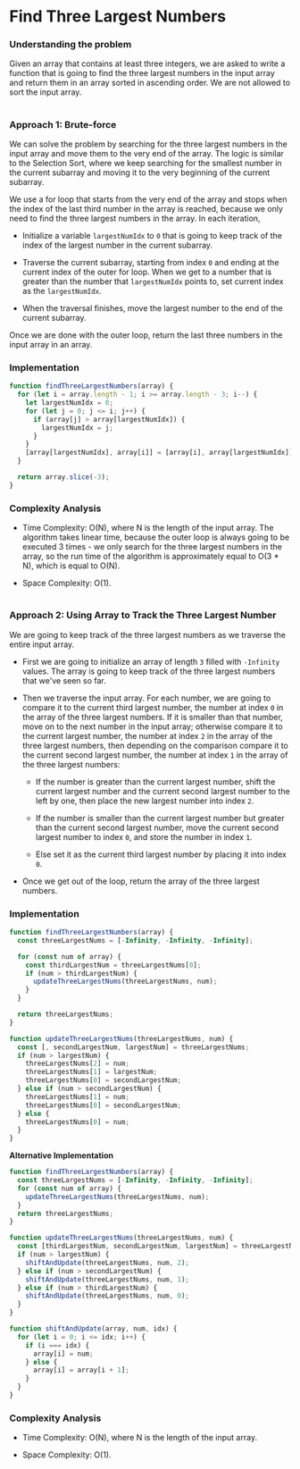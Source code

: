 # Find Three Largest Numbers

### Understanding the problem

Given an array that contains at least three integers, we are asked to write a function that is going to find the three largest numbers in the input array and return them in an array sorted in ascending order. We are not allowed to sort the input array.

#

### Approach 1: Brute-force

We can solve the problem by searching for the three largest numbers in the input array and move them to the very end of the array. The logic is similar to the Selection Sort, where we keep searching for the smallest number in the current subarray and moving it to the very beginning of the current subarray.

We use a for loop that starts from the very end of the array and stops when the index of the last third number in the array is reached, because we only need to find the three largest numbers in the array. In each iteration,

- Initialize a variable `largestNumIdx` to `0` that is going to keep track of the index of the largest number in the current subarray.

- Traverse the current subarray, starting from index `0` and ending at the current index of the outer for loop. When we get to a number that is greater than the number that `largestNumIdx` points to, set current index as the `largestNumIdx`.

- When the traversal finishes, move the largest number to the end of the current subarray.

Once we are done with the outer loop, return the last three numbers in the input array in an array.

### Implementation

```js
function findThreeLargestNumbers(array) {
  for (let i = array.length - 1; i >= array.length - 3; i--) {
    let largestNumIdx = 0;
    for (let j = 0; j <= i; j++) {
      if (array[j] > array[largestNumIdx]) {
        largestNumIdx = j;
      }
    }
    [array[largestNumIdx], array[i]] = [array[i], array[largestNumIdx]];
  }

  return array.slice(-3);
}
```

### Complexity Analysis

- Time Complexity: O(N), where N is the length of the input array. The algorithm takes linear time, because the outer loop is always going to be executed 3 times - we only search for the three largest numbers in the array, so the run time of the algorithm is approximately equal to O(3 \* N), which is equal to O(N).

- Space Complexity: O(1).

#

### Approach 2: Using Array to Track the Three Largest Number

We are going to keep track of the three largest numbers as we traverse the entire input array.

- First we are going to initialize an array of length `3` filled with `-Infinity` values. The array is going to keep track of the three largest numbers that we've seen so far.

- Then we traverse the input array. For each number, we are going to compare it to the current third largest number, the number at index `0` in the array of the three largest numbers. If it is smaller than that number, move on to the next number in the input array; otherwise compare it to the current largest number, the number at index `2` in the array of the three largest numbers, then depending on the comparison compare it to the current second largest number, the number at index `1` in the array of the three largest numbers:

  - If the number is greater than the current largest number, shift the current largest number and the current second largest number to the left by one, then place the new largest number into index `2`.

  - If the number is smaller than the current largest number but greater than the current second largest number, move the current second largest number to index `0`, and store the number in index `1`.

  - Else set it as the current third largest number by placing it into index `0`.

- Once we get out of the loop, return the array of the three largest numbers.

### Implementation

```js
function findThreeLargestNumbers(array) {
  const threeLargestNums = [-Infinity, -Infinity, -Infinity];

  for (const num of array) {
    const thirdLargestNum = threeLargestNums[0];
    if (num > thirdLargestNum) {
      updateThreeLargestNums(threeLargestNums, num);
    }
  }

  return threeLargestNums;
}

function updateThreeLargestNums(threeLargestNums, num) {
  const [, secondLargestNum, largestNum] = threeLargestNums;
  if (num > largestNum) {
    threeLargestNums[2] = num;
    threeLargestNums[1] = largestNum;
    threeLargestNums[0] = secondLargestNum;
  } else if (num > secondLargestNum) {
    threeLargestNums[1] = num;
    threeLargestNums[0] = secondLargestNum;
  } else {
    threeLargestNums[0] = num;
  }
}
```

**Alternative Implementation**

```js
function findThreeLargestNumbers(array) {
  const threeLargestNums = [-Infinity, -Infinity, -Infinity];
  for (const num of array) {
    updateThreeLargestNums(threeLargestNums, num);
  }
  return threeLargestNums;
}

function updateThreeLargestNums(threeLargestNums, num) {
  const [thirdLargestNum, secondLargestNum, largestNum] = threeLargestNums;
  if (num > largestNum) {
    shiftAndUpdate(threeLargestNums, num, 2);
  } else if (num > secondLargestNum) {
    shiftAndUpdate(threeLargestNums, num, 1);
  } else if (num > thirdLargestNum) {
    shiftAndUpdate(threeLargestNums, num, 0);
  }
}

function shiftAndUpdate(array, num, idx) {
  for (let i = 0; i <= idx; i++) {
    if (i === idx) {
      array[i] = num;
    } else {
      array[i] = array[i + 1];
    }
  }
}
```

### Complexity Analysis

- Time Complexity: O(N), where N is the length of the input array.

- Space Complexity: O(1).
